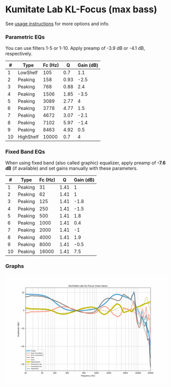 # Kumitate Lab KL-Focus (max bass)
See [usage instructions](https://github.com/jaakkopasanen/AutoEq#usage) for more options and info.

### Parametric EQs
You can use filters 1-5 or 1-10. Apply preamp of -3.9 dB or -4.1 dB, respectively.

|   # | Type      |   Fc (Hz) |    Q |   Gain (dB) |
|-----|-----------|-----------|------|-------------|
|   1 | LowShelf  |       105 | 0.7  |         1.1 |
|   2 | Peaking   |       158 | 0.93 |        -2.5 |
|   3 | Peaking   |       768 | 0.88 |         2.4 |
|   4 | Peaking   |      1506 | 1.85 |        -3.5 |
|   5 | Peaking   |      3089 | 2.77 |         4   |
|   6 | Peaking   |      3778 | 4.77 |         1.5 |
|   7 | Peaking   |      4672 | 3.07 |        -2.1 |
|   8 | Peaking   |      7102 | 5.97 |        -1.4 |
|   9 | Peaking   |      8463 | 4.92 |         0.5 |
|  10 | HighShelf |     10000 | 0.7  |         4   |

### Fixed Band EQs
When using fixed band (also called graphic) equalizer, apply preamp of **-7.6 dB** (if available) and set gains manually with these parameters.

|   # | Type    |   Fc (Hz) |    Q |   Gain (dB) |
|-----|---------|-----------|------|-------------|
|   1 | Peaking |        31 | 1.41 |         1   |
|   2 | Peaking |        62 | 1.41 |         1   |
|   3 | Peaking |       125 | 1.41 |        -1.8 |
|   4 | Peaking |       250 | 1.41 |        -1.5 |
|   5 | Peaking |       500 | 1.41 |         1.8 |
|   6 | Peaking |      1000 | 1.41 |         0.4 |
|   7 | Peaking |      2000 | 1.41 |        -1   |
|   8 | Peaking |      4000 | 1.41 |         1.9 |
|   9 | Peaking |      8000 | 1.41 |        -0.5 |
|  10 | Peaking |     16000 | 1.41 |         7.5 |

### Graphs
![](./Kumitate%20Lab%20KL-Focus%20(max%20bass).png)

